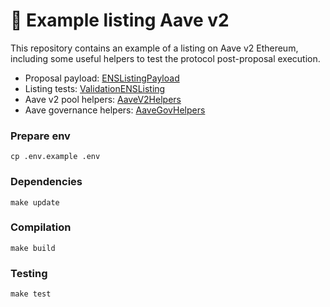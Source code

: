 # :ghost: Example listing Aave v2

This repository contains an example of a listing on Aave v2 Ethereum, including some useful helpers to test the protocol post-proposal execution.

- Proposal payload: [ENSListingPayload](./src/ENSListingPayload.sol)
- Listing tests: [ValidationENSListing](./src/test/ValidationENSListing.sol)
- Aave v2 pool helpers: [AaveV2Helpers](./src/test/utils/AaveV2Helpers.sol)
- Aave governance helpers: [AaveGovHelpers](./src/test/utils/AaveGovHelpers.sol)

### Prepare env

```
cp .env.example .env
```

### Dependencies

```
make update
```

### Compilation

```
make build
```

### Testing

```
make test
```
